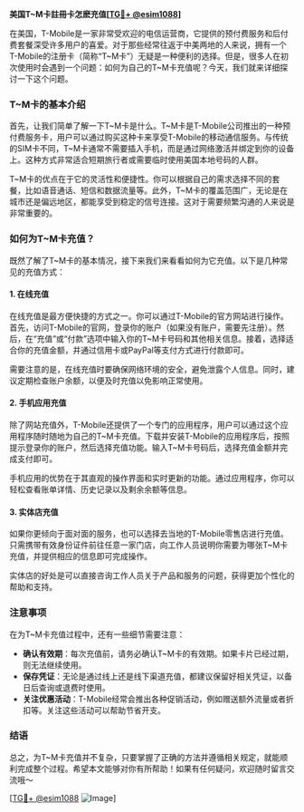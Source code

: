 **美国T~M卡註冊卡怎麽充值[[TG💪+ @esim1088](https://t.me/s/esim1088)]**

在美国，T-Mobile是一家非常受欢迎的电信运营商，它提供的预付费服务和后付费套餐深受许多用户的喜爱。对于那些经常往返于中美两地的人来说，拥有一个T-Mobile的注册卡（简称“T~M卡”）无疑是一种便利的选择。但是，很多人在初次使用时会遇到一个问题：如何为自己的T~M卡充值呢？今天，我们就来详细探讨一下这个问题。

### T~M卡的基本介绍

首先，让我们简单了解一下T~M卡是什么。T~M卡是T-Mobile公司推出的一种预付费服务卡，用户可以通过购买这种卡来享受T-Mobile的移动通信服务。与传统的SIM卡不同，T~M卡通常不需要插入手机，而是通过网络激活并绑定到你的设备上。这种方式非常适合短期旅行者或需要临时使用美国本地号码的人群。

T~M卡的优点在于它的灵活性和便捷性。你可以根据自己的需求选择不同的套餐，比如语音通话、短信和数据流量等。此外，T~M卡的覆盖范围广，无论是在城市还是偏远地区，都能享受到稳定的信号连接。这对于需要频繁沟通的人来说是非常重要的。

### 如何为T~M卡充值？

既然了解了T~M卡的基本情况，接下来我们来看看如何为它充值。以下是几种常见的充值方式：

#### 1. 在线充值

在线充值是最方便快捷的方式之一。你可以通过T-Mobile的官方网站进行操作。首先，访问T-Mobile的官网，登录你的账户（如果没有账户，需要先注册）。然后，在“充值”或“付款”选项中输入你的T~M卡号码和其他相关信息。接着，选择适合你的充值金额，并通过信用卡或PayPal等支付方式进行付款即可。

需要注意的是，在线充值时要确保网络环境的安全，避免泄露个人信息。同时，建议定期检查账户余额，以便及时充值以免影响正常使用。

#### 2. 手机应用充值

除了网站充值外，T-Mobile还提供了一个专门的应用程序，用户可以通过这个应用程序随时随地为自己的T~M卡充值。下载并安装T-Mobile的应用程序后，按照提示登录你的账户，然后选择充值功能。输入T~M卡号码后，选择充值金额并完成支付即可。

手机应用的优势在于其直观的操作界面和实时更新的功能。通过应用程序，你可以轻松查看账单详情、历史记录以及剩余余额等信息。

#### 3. 实体店充值

如果你更倾向于面对面的服务，也可以选择去当地的T-Mobile零售店进行充值。只需携带有效身份证件前往任意一家门店，向工作人员说明你需要为哪张T~M卡充值，并提供相应的信息即可完成操作。

实体店的好处是可以直接咨询工作人员关于产品和服务的问题，获得更加个性化的帮助和支持。

### 注意事项

在为T~M卡充值过程中，还有一些细节需要注意：

- **确认有效期**：每次充值前，请务必确认T~M卡的有效期。如果卡片已经过期，则无法继续使用。
- **保存凭证**：无论是通过线上还是线下渠道充值，都建议保留好相关凭证，以备日后查询或退费时使用。
- **关注优惠活动**：T-Mobile经常会推出各种促销活动，例如赠送额外流量或者折扣等。关注这些活动可以帮助节省开支。

### 结语

总之，为T~M卡充值并不复杂，只要掌握了正确的方法并遵循相关规定，就能顺利完成整个过程。希望本文能够对你有所帮助！如果有任何疑问，欢迎随时留言交流哦～

[[TG💪+ @esim1088](https://t.me/s/esim1088) ![Image](https://i.postimg.cc/4NQfJmqS/Snipaste-2025-05-13-00-14-12.png)]